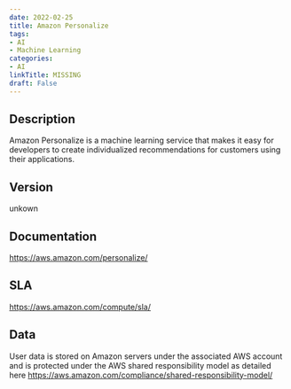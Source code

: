 ```yaml
---
date: 2022-02-25
title: Amazon Personalize
tags: 
- AI
- Machine Learning
categories: 
- AI
linkTitle: MISSING
draft: False
---
```


## Description

Amazon Personalize is a machine learning service that makes it easy for developers to create individualized recommendations for customers using their applications.

## Version

unkown

## Documentation

https://aws.amazon.com/personalize/

## SLA

https://aws.amazon.com/compute/sla/

## Data

User data is stored on Amazon servers under the associated AWS account and is protected under the AWS shared responsibility model as detailed here https://aws.amazon.com/compliance/shared-responsibility-model/
